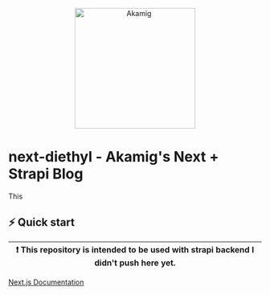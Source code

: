 <p align="center">
  <a href="https://akamig.org">
    <img alt="Akamig" src="/src/public/favicon.svg" width="240" />
  </a>
</p>

# next-diethyl - Akamig's Next + Strapi Blog

This 

## ⚡️ Quick start

  | :exclamation: This repository is intended to be used with strapi backend I didn't push here yet. |
  |--------------------------------------------------------------------------------------------------|

  [Next.js Documentation](https://nextjs.org/docs/)  
